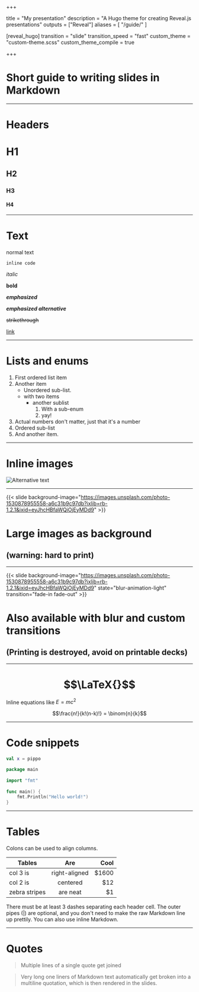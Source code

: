  
+++

title = "My presentation"
description = "A Hugo theme for creating Reveal.js presentations"
outputs = ["Reveal"]
aliases = [
    "/guide/"
]

[reveal_hugo]
transition = "slide"
transition_speed = "fast"
custom_theme = "custom-theme.scss"
custom_theme_compile = true

+++

# Short guide to writing slides in Markdown

---

# Headers

# H1
## H2
### H3
#### H4

---

# Text

normal text

`inline code`

*italic*

**bold**

**_emphasized_**

*__emphasized alternative__*

~~strikethrough~~

[link](http://www.google.com)

---

# Lists and enums

1. First ordered list item
1. Another item
    * Unordered sub-list.
    * with two items
        * another sublist
            1. With a sub-enum
            1. yay!
1. Actual numbers don't matter, just that it's a number
  1. Ordered sub-list
1. And another item.

---

# Inline images

![Alternative text](https://images.unsplash.com/photo-1530878955558-a6c31b9c97db?ixlib=rb-1.2.1&ixid=eyJhcHBfaWQiOjEyMDd9)

---

{{< slide background-image="https://images.unsplash.com/photo-1530878955558-a6c31b9c97db?ixlib=rb-1.2.1&ixid=eyJhcHBfaWQiOjEyMDd9" >}}

# Large images as background
## (warning: hard to print)

---

{{< slide background-image="https://images.unsplash.com/photo-1530878955558-a6c31b9c97db?ixlib=rb-1.2.1&ixid=eyJhcHBfaWQiOjEyMDd9" state="blur-animation-light"  transition="fade-in fade-out" >}}

# Also available with blur and custom transitions
## (Printing is destroyed, avoid on printable decks)

---

# $$\LaTeX{}$$


Inline equations like $E=mc^2$

$$\frac{n!}{k!(n-k)!} = \binom{n}{k}$$  

---

# Code snippets


```kotlin
val x = pippo
```

```go
package main
 
import "fmt"
 
func main() {
    fmt.Println("Hello world!")
}
```

---

# Tables

Colons can be used to align columns.

| Tables        | Are           | Cool  |
| ------------- |:-------------:| -----:|
| col 3 is      | right-aligned | $1600 |
| col 2 is      | centered      |   $12 |
| zebra stripes | are neat      |    $1 |

There must be at least 3 dashes separating each header cell.
The outer pipes (|) are optional, and you don't need to make the 
raw Markdown line up prettily. You can also use inline Markdown.

---

# Quotes

> Multiple
> lines
> of
> a
> single
> quote
> get
> joined

> Very long one liners of Markdown text automatically get broken into a multiline quotation, which is then rendered in the slides.
